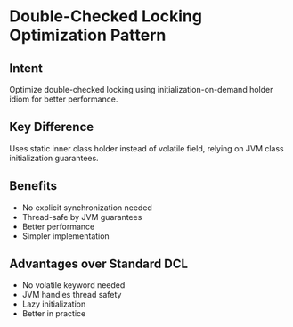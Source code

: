 # Double-Checked Locking Optimization Pattern

## Intent
Optimize double-checked locking using initialization-on-demand holder idiom for better performance.

## Key Difference
Uses static inner class holder instead of volatile field, relying on JVM class initialization guarantees.

## Benefits
- No explicit synchronization needed
- Thread-safe by JVM guarantees
- Better performance
- Simpler implementation

## Advantages over Standard DCL
- No volatile keyword needed
- JVM handles thread safety
- Lazy initialization
- Better in practice
